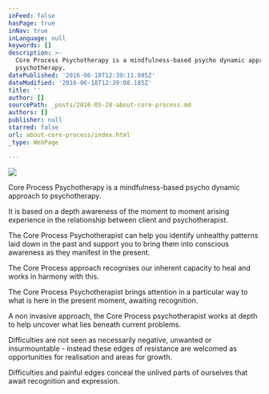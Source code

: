 ```yaml
---
inFeed: false
hasPage: true
inNav: true
inLanguage: null
keywords: []
description: >-
  Core Process Psychotherapy is a mindfulness-based psycho dynamic approach to
  psychotherapy.
datePublished: '2016-06-18T12:39:11.085Z'
dateModified: '2016-06-18T12:39:08.185Z'
title: ''
author: []
sourcePath: _posts/2016-05-28-about-core-process.md
authors: []
publisher: null
starred: false
url: about-core-process/index.html
_type: WebPage

---
```

![](https://the-grid-user-content.s3-us-west-2.amazonaws.com/6524ebed-e941-4bcf-a436-042093e23e43.jpg)

Core Process Psychotherapy is a mindfulness-based psycho dynamic approach to psychotherapy.

It is based on a depth awareness of the moment to moment arising experience in the relationship between client and psychotherapist. 

The Core Process Psychotherapist can help you identify unhealthy patterns laid down in the past and support you to bring them into conscious awareness as they manifest in the present. 

The Core Process approach recognises our inherent capacity to heal and works in harmony with this.

The Core Process Psychotherapist brings attention in a particular way to what is here in the present moment, awaiting recognition.

A non invasive approach, the Core Process psychotherapist works at depth to help uncover what lies beneath current problems.

Difficulties are not seen as necessarily negative, unwanted or insurmountable - instead these edges of resistance are welcomed as opportunities for realisation and areas for growth.

Difficulties and painful edges conceal the unlived parts of ourselves that await recognition and expression.